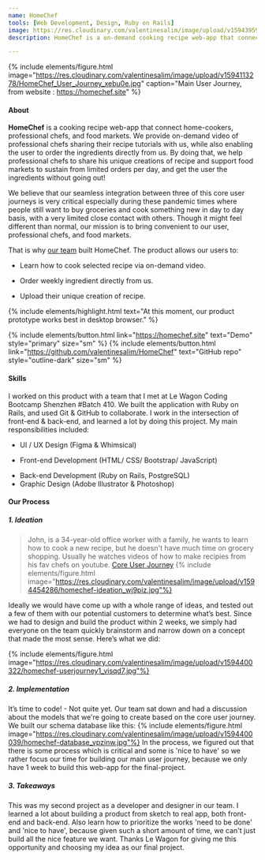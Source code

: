 ```yaml
---
name: HomeChef
tools: [Web Development, Design, Ruby on Rails]
image: https://res.cloudinary.com/valentinesalim/image/upload/v1594395930/HomeChef_logo_preview_bkvbvp.jpg
description: HomeChef is a on-demand cooking recipe web-app that connects home-cookers, professional chefs, and food markets. Built with Ruby on Rails, HTML, CSS, Javascript, Ajax. It was developed as the final project of my 9-weeks coding bootcamp at Le Wagon.

---
```

{% include elements/figure.html image="https://res.cloudinary.com/valentinesalim/image/upload/v1594113278/HomeChef_User_Journey_xebu0e.jpg" caption="Main User Journey, from website : https://homechef.site" %}
#### **About**

**HomeChef** is a cooking recipe web-app that connect home-cookers, professional chefs, and food markets. We provide on-demand video of professional chefs sharing their recipe tutorials with us, while also enabling the user to order the ingredients directly from us. By doing that, we help professional chefs to share his unique creations of recipe and support food markets to sustain from limited orders per day, and get the user the ingredients without going out!

We believe that our seamless integration between three of this core user journeys is very critical especially during these pandemic times where people still want to buy groceries and cook something new in day to day basis, with a very limited close contact with others. Though it might feel different than normal, our mission is to bring convenient to our user, professional chefs, and food markets. 

That is why [our team](https://github.com/toralero/HomeChef/graphs/contributors) built HomeChef. The product allows our users to: 
* Learn how to cook selected recipe via on-demand video.
- Order weekly ingredient directly from us.
+ Upload their unique creation of recipe.

{% include elements/highlight.html text="At this moment, our product prototype works best in desktop browser." %}

{% include elements/button.html link="https://homechef.site" text="Demo" style="primary" size="sm" %}
{% include elements/button.html link="https://github.com/valentinesalim/HomeChef" text="GitHub repo" style="outline-dark" size="sm" %}





#### **Skills**
I worked on this product with a team that I met at Le Wagon Coding Bootcamp Shenzhen #Batch 410. We built the application with Ruby on Rails, and used Git & GitHub to collaborate. I work in the intersection of front-end & back-end, and learned a lot by doing this project. My main responsibilities included: 
* UI / UX Design (Figma & Whimsical)
- Front-end Development (HTML/ CSS/ Bootstrap/ JavaScript)
+ Back-end Development (Ruby on Rails, PostgreSQL)
+ Graphic Design (Adobe Illustrator & Photoshop)

#### **Our Process**

##### **1. Ideation**

> John, is a 34-year-old office worker with a family, he wants to learn how to cook a new recipe, but he doesn't have much time on grocery shopping. Usually he watches videos of how to make recipies from his fav chefs on youtube. [Core User Journey](https://docs.google.com/spreadsheets/d/1AatnNYICiYwgaA5Q2cSVDMMgO3-Z3CEpL4Ub-fPHTvc/edit?usp=sharing) 
{% include elements/figure.html image="https://res.cloudinary.com/valentinesalim/image/upload/v1594454286/homechef-ideation_wj9piz.jpg"%}


Ideally we would have come up with a whole range of ideas, and tested out a few of them with our potential customers to determine what’s best. Since we had to design and build the product within 2 weeks, we simply had everyone on the team quickly brainstorm and narrow down on a concept that made the most sense. Here’s what we did: 


{% include elements/figure.html image="https://res.cloudinary.com/valentinesalim/image/upload/v1594400322/homechef-userjourney1_visqd7.jpg"%}


##### **2. Implementation**
It’s time to code! - Not quite yet. Our team sat down and had a discussion about the models that we're going to create based on the core user journey. We built our schema database like this:
{% include elements/figure.html image="https://res.cloudinary.com/valentinesalim/image/upload/v1594400039/homechef-database_vpzinw.jpg"%}
In the process, we figured out that there is some process which is critical and some is 'nice to have' so we rather focus our time for building our main user journey, because we only have 1 week to build this web-app for the final-project.


##### **3. Takeaways**
This was my second project as a developer and designer in our team. I learned a lot about building a product from sketch to real app, both front-end and back-end. Also learn how to prioritize the works 'need to be done' and 'nice to have', because given such a short amount of time, we can't just build all the nice feature we want. Thanks Le Wagon for giving me this opportunity and choosing my idea as our final project.